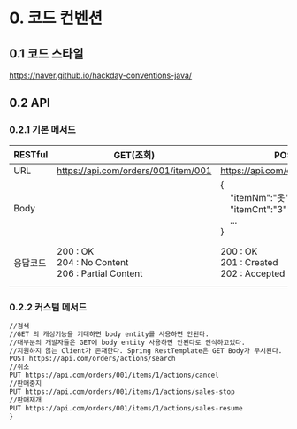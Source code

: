 # 0. 코드 컨벤션
## 0.1 코드 스타일
https://naver.github.io/hackday-conventions-java/

## 0.2 API
### 0.2.1 기본 메서드

|RESTful|GET(조회)|POST(생성)|PUT(전체수정)|PATCH(부분수정)|DELETE(삭제)|
|------|---|---|---|---|---|
|URL|https://api.com/orders/001/item/001|https://api.com/orders/001/item/001|https://api.com/orders/001/item/001|https://api.com/orders/001/item/001|https://api.com/orders/001/item/001|
|Body||{<br>&nbsp;&nbsp;&nbsp;&nbsp;"itemNm":"옷",<br>&nbsp;&nbsp;&nbsp;&nbsp;"itemCnt":"3"<br>&nbsp;&nbsp;&nbsp;&nbsp;...<br>}|{<br>&nbsp;&nbsp;&nbsp;&nbsp;"itemNm":"옷",<br>&nbsp;&nbsp;&nbsp;&nbsp;"itemCnt":"3"<br>&nbsp;&nbsp;&nbsp;&nbsp;...<br>}|{<br>&nbsp;&nbsp;&nbsp;&nbsp;"itemNm":"옷2"<br>}||
|응답코드|200 : OK<br>204 : No Content<br>206 : Partial Content|200 : OK<br>201 : Created<br>202 : Accepted|200 : OK<br>201 : Created<br>202 : Accepted<br>204 : No Content|200 : OK<br>202 : Accepted<br>204 : No Content|200 : OK<br>202 : Accepted<br>204 : No Content|

### 0.2.2 커스텀 메서드

```xml
//검색
//GET 의 캐싱기능을 기대하면 body entity를 사용하면 안된다.
//대부분의 개발자들은 GET에 body entity 사용하면 안된다로 인식하고있다.
//지원하지 않는 Client가 존재한다. Spring RestTemplate은 GET Body가 무시된다.
POST https://api.com/orders/actions/search
//취소
PUT https://api.com/orders/001/items/1/actions/cancel
//판매중지
PUT https://api.com/orders/001/items/1/actions/sales-stop
//판매재개
PUT https://api.com/orders/001/items/1/actions/sales-resume
}
```
